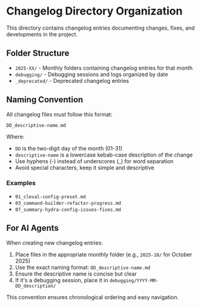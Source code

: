 # Changelog Directory Organization

This directory contains changelog entries documenting changes, fixes, and developments in the project.

## Folder Structure
- `2025-XX/` - Monthly folders containing changelog entries for that month
- `debugging/` - Debugging sessions and logs organized by date
- `_deprecated/` - Deprecated changelog entries

## Naming Convention
All changelog files must follow this format:
```
DD_descriptive-name.md
```

Where:
- `DD` is the two-digit day of the month (01-31)
- `descriptive-name` is a lowercase kebab-case description of the change
- Use hyphens (-) instead of underscores (_) for word separation
- Avoid special characters, keep it simple and descriptive

### Examples
- `01_cleval-config-preset.md`
- `03_command-builder-refactor-progress.md`
- `07_summary-hydra-config-issues-fixes.md`

## For AI Agents
When creating new changelog entries:
1. Place files in the appropriate monthly folder (e.g., `2025-10/` for October 2025)
2. Use the exact naming format: `DD_descriptive-name.md`
3. Ensure the descriptive name is concise but clear
4. If it's a debugging session, place it in `debugging/YYYY-MM-DD_description/`

This convention ensures chronological ordering and easy navigation.
